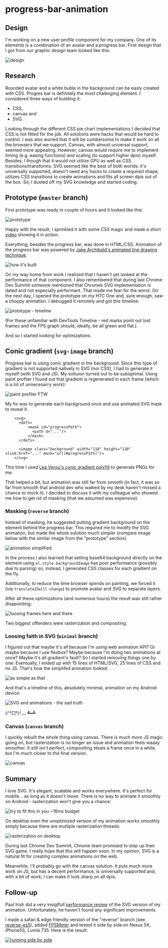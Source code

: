 # progress-bar-animation

## Design
I'm working on a new user profile component for my company. One of its elements is a combination of an avatar and a progress bar. First design that I got from our graphic design team looked like this:

![design](http://i.imgur.com/9HMJrVJ.png)

## Research
Rounded avatar and a white buble in the background can be easly created with CSS. Progres bar is definitely the most chalenging element. I considered three ways of building it:
- CSS,
- canvas and
- SVG.

Looking through the different CSS pie chart implementations I decided that CSS is not fitted for the job. All solutions were hacks that would be hard to control. I was also woried that it will be cumbersome to make it work on all the browsers that we support. Canvas, with almost universal support, seemed more appealing. However, canvas would require me to implement timing (e.g. easing functions) and scaling (to support higher dpis) myself. Besides, I though that it would not utilize GPU as well as CSS transitions/transforms. SVG seemed like the best of both worlds: it's universally supported, doesn't need any hacks to create a required shape, utilizes CSS transitions to create animations and fits all screen dpis out of the box. So, I dusted off my SVG knowledge and started coding.

## Prototype (`master` branch)
First prototype was ready in couple of hours and it looked like this:

![prototype](http://i.imgur.com/IwMzrfm.png)

Happy with the result, I sprinkled it with some CSS magic and made a short [video](https://www.youtube.com/watch?v=CJpnURd2xw8) showing it in action.

Everything, besides the progress bar, was done in HTML/CSS. Animation of the progress bar was powered by [Jake Archibald's animated line drawing technique](https://jakearchibald.com/2013/animated-line-drawing-svg/).

![how it's built](http://i.imgur.com/Zh3IW5v.png)

On my way home from work I realized that I haven't yet looked at the performance of that component. I also remembered that during last Chrome Dev Summit someone mentioned that Chromes SVG implementation is dated and not especially performant. That made me fear for the worst. On the next day, I opened the prototype on my HTC One and, sure enough, saw a choppy animation. I debugged it remotely and got this timeline:

![prototype - timeline](http://i.imgur.com/xsuGfvD.png)

(For these unfamiliar with DevTools Timeline - red marks point out lost frames and the FPS graph should, ideally, be all green and flat.)

And so I started looking for optimizations.

## Conic gradient (`svg-image` branch)

Progress bar is using conic gradient in the background. Since this type of gradient is not supported natively in SVG (nor CSS), I had to generate it myself (with SVG and JS). My soltuion turned out to be suboptimal. Using paint profiler I found out that gradient is regenerated in each frame (which is a lot of unnecesarry work):

![paint profiler FTW](http://i.imgur.com/QJlJ3hu.png)

My fix was to generate each background once and use animated SVG mask to reveal it.

```
    <svg>
      <defs>
          <mask id="progressPath">
            <path d="..."/>
          </mask>
      </defs>

      <image class="background" width="110" height="110" xlink:href="..." mask="url(#progressPath)"/>
    </svg>
```

This time I used [Lea Verou's conic gradient polyfill](https://leaverou.github.io/conic-gradient/) to generate PNGs for me.

That helped a bit, but animation was still far from smooth (in fact, it was so far from smooth that android dev who walked by my desk haven't missed a chance to mock it). I decided to discuss it with my colleague who showed me how to get rid of masking (that we assumed was expensive).

### Masking (`reverse` branch)

Instead of masking, he suggested putting gradient background on the element behind the progress bar. This required me to modify the SVG animation, but made the whole solution much simpler (compare image below with the similar image from the "prototype" section).

![animation simplified](http://i.imgur.com/N0q0UcH.png)

In the process I also learned that setting base64 background directly on the element using `el.style.backgroundImage` has poor performance (possibly due to parsing) so, instead, I generated CSS classes for each gradient on the fly.

Additionally, to reduce the time browser spends on painting, we forced it (via `translateZ`/`will-change`) to promote avatar and SVG to separate layers.

After all these optimizations (and numerous hours) the result was still rather disapointing:

![loosing frames here and there](http://i.imgur.com/oZEedwu.png)

Two biggest offenders were rasterization and compositing.

### Loosing faith in SVG (`minimal` branch)

I figured out that maybe it's all because I'm using web animation API? Or maybe because I use flexbox? Maybe because I'm doing two animations at once? Maybe it's all gradient's fault? So I started removing things one by one. Eventually, I ended up with 15 lines of HTML/SVG, 25 lines of CSS and no JS. That's how the simplifed animation looked:

![as simple as that](http://i.imgur.com/6ZPAKGZ.png)

And that's a timeline of this, absolutely minimal, animation on my Android device:

![SVG and animations - the sad truth](http://i.imgur.com/6ABX4Ij.png)

(╯°□°)╯︵ ┻━┻

### Canvas (`canvas` branch)

I quickly rebuilt the whole thing using canvas. There is much more JS magic going on, but rasterization is no longer an issue and animation feels waaay smoother. It still isn't perfect, compositing steals a frame once in a while, but I'm much closer to the final version.

![canvas](http://i.imgur.com/c8IClLc.png)

## Summary

I love SVG. It's elegant, scalable and works everywhere. It's perfect for mobile... as long as it doesn't move. There is no way to animate it smoothly on Android - rasterization won't give you a chance:

![try to fit this in you ~16ms budget](http://i.imgur.com/EfeuTsw.png)

On desktop even the unoptimized version of my animation works smoothly simply because there are multiple rasterization threads:

![rasterization on desktop](http://i.imgur.com/quzQjiC.png)

During last Chrome Dev Summit, Chrome team promised to step up their SVG game. I really hope that this will happen soon. In my opinion, SVG is a natural fit for creating complex animations on the web.

Meanwhile, I'll probably go with the canvas solution. It puts much more work on JS, but has a decent performance, is universally supported and, with a bit of work, I can make it look sharp on all dpis.

## Follow-up

Paul Irish did a very insigtfull [performance review](https://github.com/kdzwinel/progress-bar-animation/issues/1) of the SVG version of my animation. Unfortunately, he haven't found any significant improvements.

I made a safari & edge friendly version of the "reverse" branch (see [reverse-es5](https://github.com/kdzwinel/progress-bar-animation/tree/reverse-es5)), added [FPSMeter](http://darsa.in/fpsmeter/) and tested it side by side on Nexus 5X, iPhone5S, Lumia 735. Here is the result:

[![running side by side](http://i.imgur.com/yUXHw7s.png)](https://youtu.be/cg2CQt3RS-k)
